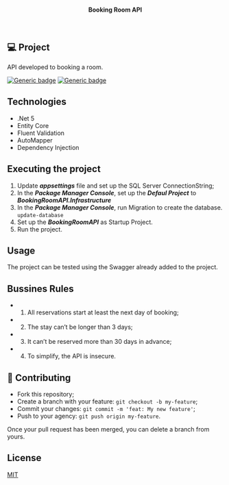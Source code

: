 <h4 align="center">
  Booking Room API
</h4>

<br>

## 💻 Project
API developed to booking a room.

[![Generic badge](https://img.shields.io/badge/Made_with-.Net_5-blue.svg)](https://shields.io/)
[![Generic badge](https://img.shields.io/badge/Designer_Pattern-DDD-red.svg)](https://shields.io/)

## Technologies
- .Net 5
- Entity Core
- Fluent Validation
- AutoMapper
- Dependency Injection

## Executing the project
1. Update ***appsettings*** file and set up the SQL Server ConnectionString;
2. In the ***Package Manager Console***, set up the ***Defaul Project*** to ***BookingRoomAPI.Infrastructure***
3. In the ***Package Manager Console***, run Migration to create the database. ```update-database```
4. Set up the ***BookingRoomAPI*** as Startup Project.
5. Run the project.

## Usage
The project can be tested using the Swagger already added to the project.  

## Bussines Rules
- 1. All reservations start at least the next day of booking;
- 2. The stay can’t be longer than 3 days;
- 3. It can’t be reserved more than 30 days in advance;
- 4. To simplify, the API is insecure.


## 🤔 Contributing

- Fork this repository;
- Create a branch with your feature: `git checkout -b my-feature`;
- Commit your changes: `git commit -m 'feat: My new feature'`;
- Push to your agency: `git push origin my-feature`.

Once your pull request has been merged, you can delete a branch from yours.

## License
[MIT](https://choosealicense.com/licenses/mit/)
